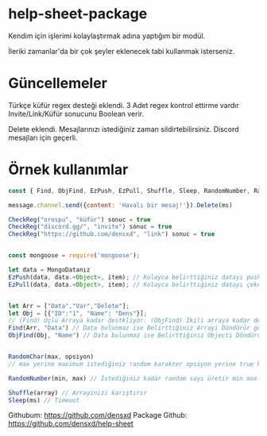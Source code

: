 # help-sheet-package

Kendim için işlerimi kolaylaştırmak adına yaptığım bir modül.

İleriki zamanlar'da bir çok şeyler eklenecek tabi kullanmak isterseniz.

# Güncellemeler

Türkçe küfür regex desteği eklendi.
3 Adet regex kontrol ettirme vardır Invite/Link/Küfür sonucunu Boolean verir.

Delete eklendi. Mesajlarınızı istediğiniz zaman sildirtebilirsiniz. Discord mesajları için geçerli.
# Örnek kullanımlar
```js
const { Find, ObjFind, EzPush, EzPull, Shuffle, Sleep, RandomNumber, RandomChar, CheckReg, Delete} = require('help-sheet')

message.channel.send({content: 'Havalı bir mesaj!'}).Delete(ms)

CheckReg("orospu", "küfür") sonuc = true
CheckReg("discord.gg/", "invite") sonuc = true
CheckReg("https://github.com/densxd", "link") sonuc = true


const mongoose = require('mongoose');

let data = MongoDatanız
EzPush(data, data.<Object>, item); // Kolayca belirttiğiniz datayı pushlar
EzPull(data, data.<Object>, item); // Kolayca belirttiğiniz datayı çeker


let Arr = ["Data","Var","Delete"];
let Obj = [{"ID":"1", "Name": "Dens"}];
// (Find) Üçlü Arraya kadar destkliyor. (ObjFind) İkili arraya kadar destekliyor.
Find(Arr, "Data") // Data bulunmaz ise Belirttiğiniz Arrayi Döndürür geri.
ObjFind(Obj, "Name") // Data bulunmaz ise Belirttiğiniz Objecti Döndürür geri.


RandomChar(max, opsiyon) 
// max yerine maximum istediğiniz random karakter opsiyon yerine true koyarsanız random karakterlerde büyük harfler olur.

RandomNumber(min, max) // İstediğiniz kadar random sayı üretir min max'a göre.

Shuffle(array) // Arrayinizi karıştırır
Sleep(ms) // Timeout
```

Githubum: https://github.com/densxd
Package Github: https://github.com/densxd/help-sheet

